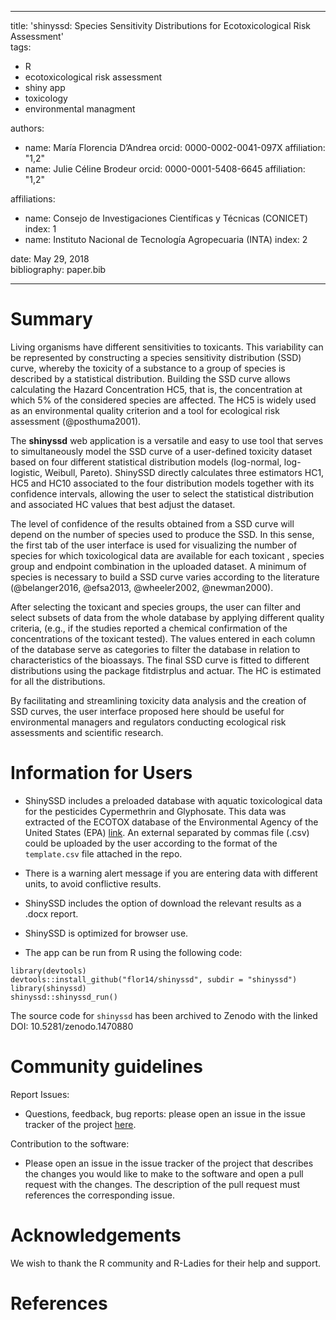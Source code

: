 
---
title: 'shinyssd: Species Sensitivity Distributions for Ecotoxicological Risk Assessment'  
tags:
  - R
  - ecotoxicological risk assessment
  - shiny app
  - toxicology
  - environmental managment  
  
authors:
  - name: María Florencia D’Andrea
    orcid: 0000-0002-0041-097X
    affiliation: "1,2"
  - name: Julie Céline Brodeur
    orcid: 0000-0001-5408-6645
    affiliation: "1,2"

affiliations:
 - name: Consejo de Investigaciones Científicas y Técnicas (CONICET)
   index: 1
 - name: Instituto Nacional de Tecnología Agropecuaria (INTA)
   index: 2

date: May 29, 2018  
bibliography: paper.bib

---

# Summary

Living organisms have different sensitivities to toxicants. This variability can be represented by constructing a species sensitivity distribution (SSD) curve, whereby the toxicity of a substance to a group of species is described by a statistical distribution. Building the SSD curve allows calculating the Hazard Concentration HC5, that is, the concentration at which 5% of the considered species are affected. The HC5 is widely used as an environmental quality criterion and a tool for ecological risk assessment (@posthuma2001).

The **shinyssd** web application is a versatile and easy to use tool that serves to simultaneously model the SSD curve of a user-defined toxicity dataset based on four different statistical distribution models (log-normal, log-logistic, Weibull, Pareto).  ShinySSD directly calculates three estimators HC1, HC5 and HC10 associated to the four distribution models together with its confidence intervals, allowing the user to select the statistical distribution and associated HC values that best adjust the dataset. 

The level of confidence of the results obtained from a SSD curve will depend on the number of species used to produce the SSD. In this sense, the first tab of the user interface is used for visualizing the number of species for which toxicological data are available for each toxicant , species group and endpoint combination in the uploaded dataset. A minimum of species is necessary to build a SSD curve varies according to the literature (@belanger2016, @efsa2013, @wheeler2002, @newman2000).

After selecting the toxicant and species groups, the user can filter and select subsets of data from the whole database by applying different quality criteria, (e.g., if the studies reported a chemical confirmation of the concentrations of the toxicant tested). The values entered in each column of the database serve as categories to filter the database in relation to characteristics of the bioassays. The final SSD curve is fitted to different distributions using the package fitdistrplus and actuar. The HC is estimated for all the distributions.

By facilitating and streamlining toxicity data analysis and the creation of SSD curves, the user interface proposed here should be useful for environmental managers and regulators conducting ecological risk assessments and scientific research.

# Information for Users

- ShinySSD includes a preloaded database with aquatic toxicological data for the pesticides Cypermethrin and Glyphosate. This data was extracted of the ECOTOX database of the Environmental Agency of the United States (EPA) [link](https://cfpub.epa.gov/ecotox/). An external separated by commas file (.csv) could be uploaded by the user according to the format of the ``template.csv`` file attached in the repo. 

- There is a warning alert message if you are entering data with different units, to avoid conflictive results.

- ShinySSD includes the option of download the relevant results as a .docx report.

- ShinySSD is optimized for browser use.

- The app can be run from R using the following code:

``` 
library(devtools)
devtools::install_github("flor14/shinyssd", subdir = "shinyssd")
library(shinyssd)
shinyssd::shinyssd_run()
```

The source code for ``shinyssd`` has been archived to Zenodo with the linked DOI: 10.5281/zenodo.1470880

# Community guidelines

Report Issues:

- Questions, feedback, bug reports: please open an issue in the issue tracker of the project [here](https://github.com/flor14/shinyssd/issues).

Contribution to the software:

- Please open an issue in the issue tracker of the project that describes the changes you would like to make to the software and open a pull request with the changes. The description of the pull request must references the corresponding issue.

# Acknowledgements

We wish to thank the R community and R-Ladies for their help and support.
 
# References






